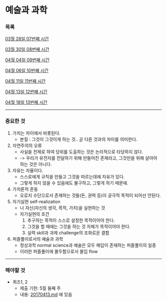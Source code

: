 예술과 과학
===

### 목록

[03월 28일 07번째 시간](20170328.md)

[03월 30일 08번째 시간](20170330.md)

[04월 04일 09번째 시간](20170404.md)

[04월 06일 10번째 시간](20170406.md)

[04월 11일 11번째 시간](20170411.md)

[04월 13일 12번째 시간](20170413.md)

[04월 18일 13번째 시간](20170418.md)

---

### 중요한 것

1. 가치는 차이에서 비롯된다.
	- 본질 : 그것이 그것이게 하는 것.. 곧 다른 것과의 차이를 의미한다.
2. 자연주의의 오류
	- 사실을 전제로 하여 당위를 도출하는 것은 논리적으로 타당하지 않다.
	- -> 우리가 유전자를 전달하기 위해 만들어진 존재라고, 그것만을 위해 살아야 하는 것은 아니다.
3. 자유는 자율이다.
	- 스스로에게 규칙을 만들고 그것을 따르는데에 자유가 있다.
	- 그렇게 하지 않을 수 있음에도 불구하고, 그렇게 하기 때문에.
4. 가치론적 혼동
	- 오로지 수단으로서 존재하는 것들(돈, 권력 등)이 궁극적 목적이 되어선 안된다.
5. 자기실현 self-realization
	- 나 자신(자신의 생각, 목적, 가치)을 실현하는 것
	- 자기실현의 조건
		1. 추구하는 목적이 스스로 설정한 목적이어야 한다.
		2. 그것을 할 때에는 그것을 하는 것 자체가 목적이어야 한다.
		3. 실력 skill과 과제 challenge의 조화로운 결합
6. 퍼즐풀이로서의 예술과 과학
	- 정상과학 normal science과 예술은 모두 해답이 존재하는 퍼즐풀이의 일종
	- 이러한 퍼즐풀이에 몰두함으로서 몰입 flow

---

### 해야할 것

- 퀴즈1, 2
	- 제출 기한: 5월 둘째 주
	- 내용: [20170413.md](20170413.md) 에 있음